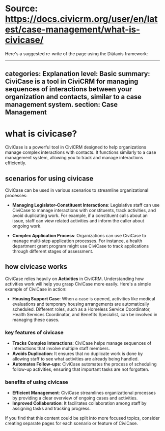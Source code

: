 # Source: https://docs.civicrm.org/user/en/latest/case-management/what-is-civicase/

Here's a suggested re-write of the page using the Diátaxis framework:

---
categories: Explanation
level: Basic
summary: CiviCase is a tool in CiviCRM for managing sequences of interactions between your organization and contacts, similar to a case management system.
section: Case Management
---

# what is civicase?
CiviCase is a powerful tool in CiviCRM designed to help organizations manage complex interactions with contacts. It functions similarly to a case management system, allowing you to track and manage interactions efficiently.

## scenarios for using civicase
CiviCase can be used in various scenarios to streamline organizational processes:

- **Managing Legislator-Constituent Interactions**: Legislative staff can use CiviCase to manage interactions with constituents, track activities, and avoid duplicating work. For example, if a constituent calls about an issue, staff can view related activities and inform the caller about ongoing work.
  
- **Complex Application Process**: Organizations can use CiviCase to manage multi-step application processes. For instance, a health department grant program might use CiviCase to track applications through different stages of assessment.

## how civicase works
CiviCase relies heavily on **Activities** in CiviCRM. Understanding how activities work will help you grasp CiviCase more easily. Here's a simple example of CiviCase in action:

- **Housing Support Case**: When a case is opened, activities like medical evaluations and temporary housing arrangements are automatically scheduled. Different roles, such as a Homeless Service Coordinator, Health Services Coordinator, and Benefits Specialist, can be involved in managing these cases.

### key features of civicase
- **Tracks Complex Interactions**: CiviCase helps manage sequences of interactions that involve multiple staff members.
- **Avoids Duplication**: It ensures that no duplicate work is done by allowing staff to see what activities are already being handled.
- **Automates Follow-ups**: CiviCase automates the process of scheduling follow-up activities, ensuring that important tasks are not forgotten.

### benefits of using civicase
- **Efficient Management**: CiviCase streamlines organizational processes by providing a clear overview of ongoing cases and activities.
- **Improved Collaboration**: It facilitates collaboration among staff by assigning tasks and tracking progress.

If you find that this content could be split into more focused topics, consider creating separate pages for each scenario or feature of CiviCase.
